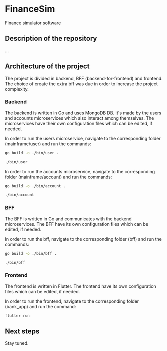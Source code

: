 # FinanceSim
Finance simulator software

## Description of the repository
...

## Architecture of the project
The project is divided in backend, BFF (backend-for-frontend) and frontend. The choice of create the extra bff was due in order to increase the project complexity.

### Backend
The backend is written in Go and uses MongoDB DB. It's made by the users and accounts microservices which also interact among themselves. The microservices have their own configuration files which can be edited, if needed.

In order to run the users microservice, navigate to the corresponding folder (mainframe/user) and run the commands:
```bash
go build -o ./bin/user .

./bin/user
```

In order to run the accounts microservice, navigate to the corresponding folder (mainframe/account) and run the commands:
```bash
go build -o ./bin/account .

./bin/account
```

### BFF
The BFF is written in Go and communicates with the backend microservices. The BFF have its own configuration files which can be edited, if needed.

In order to run the bff, navigate to the corresponding folder (bff) and run the commands:
```bash
go build -o ./bin/bff .

./bin/bff
```

### Frontend
The frontend is written in Flutter. The frontend have its own configuration files which can be edited, if needed.

In order to run the frontend, navigate to the corresponding folder (bank_app) and run the command:
```bash
flutter run
```

## Next steps
Stay tuned.
